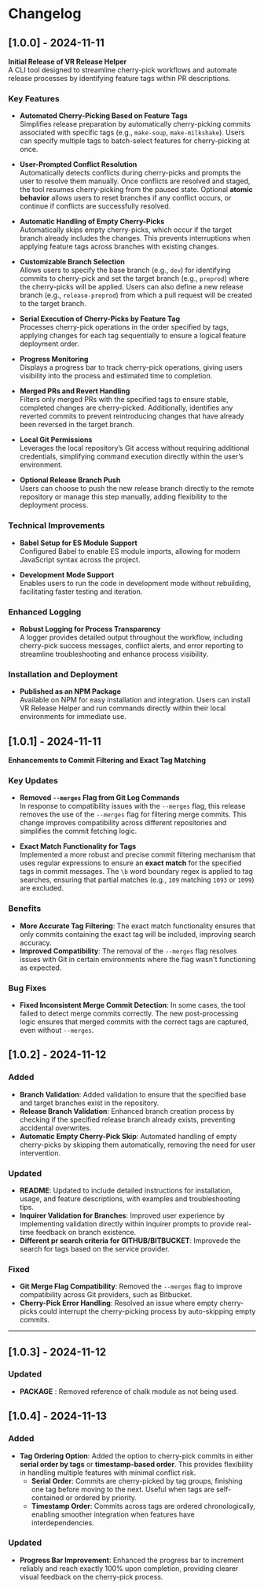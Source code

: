 # Changelog

## [1.0.0] - 2024-11-11

**Initial Release of VR Release Helper**  
A CLI tool designed to streamline cherry-pick workflows and automate release processes by identifying feature tags within PR descriptions.

### Key Features

- **Automated Cherry-Picking Based on Feature Tags**  
  Simplifies release preparation by automatically cherry-picking commits associated with specific tags (e.g., `make-soup`, `make-milkshake`). Users can specify multiple tags to batch-select features for cherry-picking at once.

- **User-Prompted Conflict Resolution**  
  Automatically detects conflicts during cherry-picks and prompts the user to resolve them manually. Once conflicts are resolved and staged, the tool resumes cherry-picking from the paused state. Optional **atomic behavior** allows users to reset branches if any conflict occurs, or continue if conflicts are successfully resolved.

- **Automatic Handling of Empty Cherry-Picks**  
  Automatically skips empty cherry-picks, which occur if the target branch already includes the changes. This prevents interruptions when applying feature tags across branches with existing changes.

- **Customizable Branch Selection**  
  Allows users to specify the base branch (e.g., `dev`) for identifying commits to cherry-pick and set the target branch (e.g., `preprod`) where the cherry-picks will be applied. Users can also define a new release branch (e.g., `release-preprod`) from which a pull request will be created to the target branch.

- **Serial Execution of Cherry-Picks by Feature Tag**  
  Processes cherry-pick operations in the order specified by tags, applying changes for each tag sequentially to ensure a logical feature deployment order.

- **Progress Monitoring**  
  Displays a progress bar to track cherry-pick operations, giving users visibility into the process and estimated time to completion.

- **Merged PRs and Revert Handling**  
  Filters only merged PRs with the specified tags to ensure stable, completed changes are cherry-picked. Additionally, identifies any reverted commits to prevent reintroducing changes that have already been reversed in the target branch.

- **Local Git Permissions**  
  Leverages the local repository’s Git access without requiring additional credentials, simplifying command execution directly within the user’s environment.

- **Optional Release Branch Push**  
  Users can choose to push the new release branch directly to the remote repository or manage this step manually, adding flexibility to the deployment process.

### Technical Improvements

- **Babel Setup for ES Module Support**  
  Configured Babel to enable ES module imports, allowing for modern JavaScript syntax across the project.

- **Development Mode Support**  
  Enables users to run the code in development mode without rebuilding, facilitating faster testing and iteration.

### Enhanced Logging

- **Robust Logging for Process Transparency**  
  A logger provides detailed output throughout the workflow, including cherry-pick success messages, conflict alerts, and error reporting to streamline troubleshooting and enhance process visibility.

### Installation and Deployment

- **Published as an NPM Package**  
  Available on NPM for easy installation and integration. Users can install VR Release Helper and run commands directly within their local environments for immediate use.

## [1.0.1] - 2024-11-11

**Enhancements to Commit Filtering and Exact Tag Matching**

### Key Updates

- **Removed `--merges` Flag from Git Log Commands**  
  In response to compatibility issues with the `--merges` flag, this release removes the use of the `--merges` flag for filtering merge commits. This change improves compatibility across different repositories and simplifies the commit fetching logic.

- **Exact Match Functionality for Tags**  
  Implemented a more robust and precise commit filtering mechanism that uses regular expressions to ensure an **exact match** for the specified tags in commit messages. The `\b` word boundary regex is applied to tag searches, ensuring that partial matches (e.g., `109` matching `1093` or `1099`) are excluded.

### Benefits

- **More Accurate Tag Filtering**: The exact match functionality ensures that only commits containing the exact tag will be included, improving search accuracy.
- **Improved Compatibility**: The removal of the `--merges` flag resolves issues with Git in certain environments where the flag wasn't functioning as expected.

### Bug Fixes

- **Fixed Inconsistent Merge Commit Detection**: In some cases, the tool failed to detect merge commits correctly. The new post-processing logic ensures that merged commits with the correct tags are captured, even without `--merges`.

## [1.0.2] - 2024-11-12

### Added

- **Branch Validation**: Added validation to ensure that the specified base and target branches exist in the repository.
- **Release Branch Validation**: Enhanced branch creation process by checking if the specified release branch already exists, preventing accidental overwrites.
- **Automatic Empty Cherry-Pick Skip**: Automated handling of empty cherry-picks by skipping them automatically, removing the need for user intervention.

### Updated

- **README**: Updated to include detailed instructions for installation, usage, and feature descriptions, with examples and troubleshooting tips.
- **Inquirer Validation for Branches**: Improved user experience by implementing validation directly within inquirer prompts to provide real-time feedback on branch existence.
- **Different pr search criteria for GITHUB/BITBUCKET**: Improvede the search for tags based on the service provider.

### Fixed

- **Git Merge Flag Compatibility**: Removed the `--merges` flag to improve compatibility across Git providers, such as Bitbucket.
- **Cherry-Pick Error Handling**: Resolved an issue where empty cherry-picks could interrupt the cherry-picking process by auto-skipping empty commits.

---

## [1.0.3] - 2024-11-12

### Updated

- **PACKAGE** : Removed reference of chalk module as not being used.

## [1.0.4] - 2024-11-13

### Added

- **Tag Ordering Option**: Added the option to cherry-pick commits in either **serial order by tags** or **timestamp-based order**. This provides flexibility in handling multiple features with minimal conflict risk.
  - **Serial Order**: Commits are cherry-picked by tag groups, finishing one tag before moving to the next. Useful when tags are self-contained or ordered by priority.
  - **Timestamp Order**: Commits across tags are ordered chronologically, enabling smoother integration when features have interdependencies.

### Updated

- **Progress Bar Improvement**: Enhanced the progress bar to increment reliably and reach exactly 100% upon completion, providing clearer visual feedback on the cherry-pick process.
